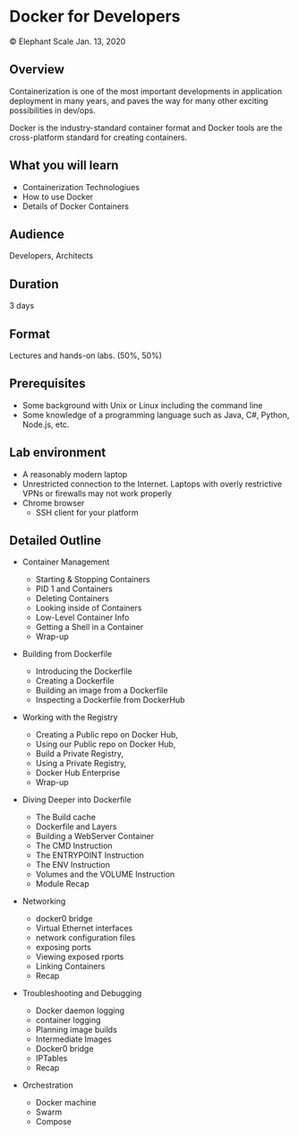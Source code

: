 # Docker for Developers
© Elephant Scale
Jan. 13, 2020


## Overview

Containerization is one of the most important developments in application
deployment in many years, and paves the way for many other exciting
possibilities in dev/ops.

Docker is the industry-standard container format and Docker tools are the
cross-platform standard for creating containers.


## What you will learn
 * Containerization Technologiues
 * How to use Docker
 * Details of Docker Containers


## Audience
Developers, Architects

## Duration
3 days

## Format
Lectures and hands-on labs. (50%, 50%)

## Prerequisites

 * Some background with Unix or Linux including the command line
 * Some knowledge of a programming language such as Java, C#, Python, Node.js, etc.

## Lab environment

* A reasonably modern laptop
* Unrestricted connection to the Internet. Laptops with overly restrictive VPNs or firewalls may not work properly
* Chrome browser
  - SSH client for your platform


## Detailed Outline


* Container Management
     - Starting & Stopping Containers
     - PID 1 and Containers
     - Deleting Containers
     - Looking inside of Containers
     - Low-Level Container Info
     - Getting a Shell in a Container
     - Wrap-up

* Building from Dockerfile
     - Introducing the Dockerfile
     - Creating a Dockerfile
     - Building an image from a Dockerfile
     - Inspecting a Dockerfile from DockerHub

* Working with the Registry
     - Creating a Public repo on Docker Hub,
     - Using our Public repo on Docker Hub,
     - Build a Private Registry,
     - Using a Private Registry,
     - Docker Hub Enterprise
     - Wrap-up

* Diving Deeper into Dockerfile
     - The Build cache
     - Dockerfile and Layers
     - Building a WebServer Container
     - The CMD Instruction
     - The ENTRYPOINT Instruction
     - The ENV Instruction
     - Volumes and the VOLUME Instruction
     - Module Recap

* Networking
     - docker0 bridge
     - Virtual Ethernet interfaces
     - network configuration files
     - exposing ports
     - Viewing exposed rports
     - Linking Containers
     - Recap

* Troubleshooting and Debugging
     - Docker daemon logging
     - container logging
     - Planning image builds
     - Intermediate Images
     - Docker0 bridge
     - IPTables
     - Recap

* Orchestration
     - Docker machine
     - Swarm
     - Compose
